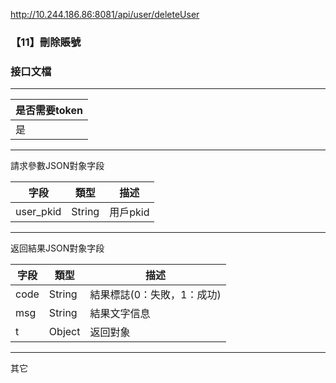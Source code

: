 http://10.244.186.86:8081/api/user/deleteUser

### 【11】刪除賬號

### 接口文檔

***

| 是否需要token |
| --------- |
| 是         |

***

請求參數JSON對象字段

| 字段        | 類型     | 描述     |
| --------- | ------ | ------ |
| user_pkid | String | 用戶pkid |

***

返回結果JSON對象字段

| 字段   | 類型     | 描述              |
| ---- | ------ | --------------- |
| code | String | 結果標誌(0：失敗，1：成功) |
| msg  | String | 結果文字信息          |
| t    | Object | 返回對象            |

***

其它

